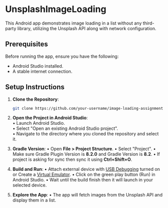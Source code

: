# UnsplashImageLoading

This Android app demonstrates image loading in a list without any third-party library, utilizing the Unsplash API along with network configuration.

## Prerequisites

Before running the app, ensure you have the following:

- Android Studio installed.
- A stable internet connection.

## Setup Instructions

1. **Clone the Repository**: 
   ```bash
   git clone https://github.com/your-username/image-loading-assignment.git

2. **Open the Project in Android Studio**:  
    • Launch Android Studio.  
    • Select "Open an existing Android Studio project".  
    • Navigate to the directory where you cloned the repository and select it.  

3. **Gradle Version**:
    • Open **File > Project Structure**.
    • Select "Project".
    • Make sure Gradle Plugin Version is **8.2.0** and Gradle Version is **8.2**.
    • If project is asking for sync then sync it using **Ctrl+Shift+O**.

4. **Build and Run**:
    • Attach external device with [USB Debugging](https://www.embarcadero.com/starthere/xe5/mobdevsetup/android/en/enabling_usb_debugging_on_an_android_device.html) turned on or Create a [Virtual Emulator](https://developer.android.com/codelabs/basic-android-kotlin-compose-emulator#2).
    • Click on the green play button (Run) in Android Studio.
    • Wait until the build finish then it will launch in your selected device.

5. **Explore the App**:
    • The app will fetch images from the Unsplash API and display them in a list.
